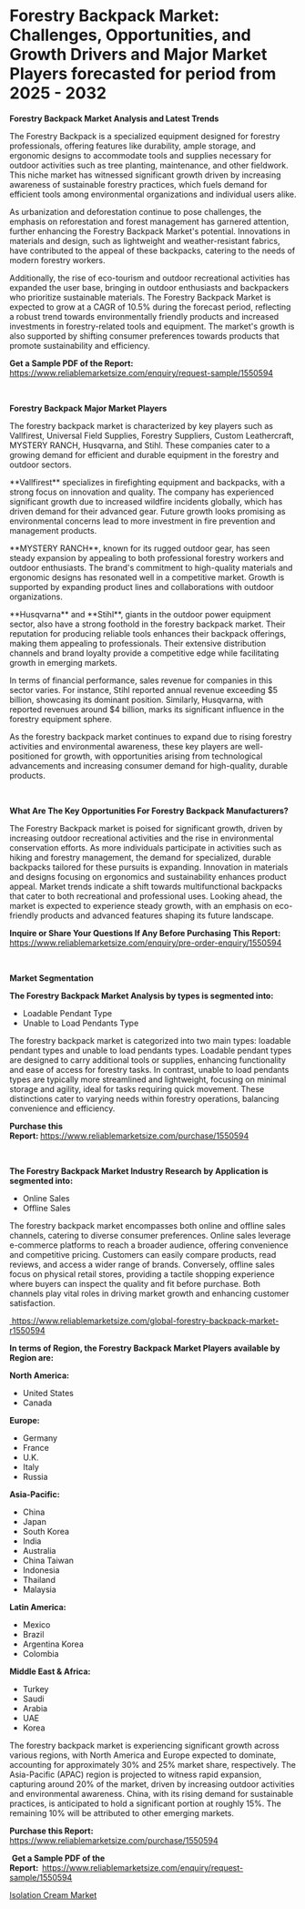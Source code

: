 <p><h1>Forestry Backpack Market: Challenges, Opportunities, and Growth Drivers and Major Market Players forecasted for period from 2025 - 2032</h1></p><p><strong>Forestry Backpack Market Analysis and Latest Trends</strong></p>
<p><p>The Forestry Backpack is a specialized equipment designed for forestry professionals, offering features like durability, ample storage, and ergonomic designs to accommodate tools and supplies necessary for outdoor activities such as tree planting, maintenance, and other fieldwork. This niche market has witnessed significant growth driven by increasing awareness of sustainable forestry practices, which fuels demand for efficient tools among environmental organizations and individual users alike.</p><p>As urbanization and deforestation continue to pose challenges, the emphasis on reforestation and forest management has garnered attention, further enhancing the Forestry Backpack Market's potential. Innovations in materials and design, such as lightweight and weather-resistant fabrics, have contributed to the appeal of these backpacks, catering to the needs of modern forestry workers.</p><p>Additionally, the rise of eco-tourism and outdoor recreational activities has expanded the user base, bringing in outdoor enthusiasts and backpackers who prioritize sustainable materials. The Forestry Backpack Market is expected to grow at a CAGR of 10.5% during the forecast period, reflecting a robust trend towards environmentally friendly products and increased investments in forestry-related tools and equipment. The market's growth is also supported by shifting consumer preferences towards products that promote sustainability and efficiency.</p></p>
<p><strong>Get a Sample PDF of the Report:&nbsp;</strong> <a href="https://www.reliablemarketsize.com/enquiry/request-sample/1550594?utm_campaign=3112&utm_medium=2&utm_source=Github&utm_content=ia&utm_term=04042025&utm_id=forestry-backpack">https://www.reliablemarketsize.com/enquiry/request-sample/1550594</a></p>
<p>&nbsp;</p>
<p><strong>Forestry Backpack Major Market Players</strong></p>
<p><p>The forestry backpack market is characterized by key players such as Vallfirest, Universal Field Supplies, Forestry Suppliers, Custom Leathercraft, MYSTERY RANCH, Husqvarna, and Stihl. These companies cater to a growing demand for efficient and durable equipment in the forestry and outdoor sectors.</p><p>**Vallfirest** specializes in firefighting equipment and backpacks, with a strong focus on innovation and quality. The company has experienced significant growth due to increased wildfire incidents globally, which has driven demand for their advanced gear. Future growth looks promising as environmental concerns lead to more investment in fire prevention and management products.</p><p>**MYSTERY RANCH**, known for its rugged outdoor gear, has seen steady expansion by appealing to both professional forestry workers and outdoor enthusiasts. The brand's commitment to high-quality materials and ergonomic designs has resonated well in a competitive market. Growth is supported by expanding product lines and collaborations with outdoor organizations.</p><p>**Husqvarna** and **Stihl**, giants in the outdoor power equipment sector, also have a strong foothold in the forestry backpack market. Their reputation for producing reliable tools enhances their backpack offerings, making them appealing to professionals. Their extensive distribution channels and brand loyalty provide a competitive edge while facilitating growth in emerging markets.</p><p>In terms of financial performance, sales revenue for companies in this sector varies. For instance, Stihl reported annual revenue exceeding $5 billion, showcasing its dominant position. Similarly, Husqvarna, with reported revenues around $4 billion, marks its significant influence in the forestry equipment sphere.</p><p>As the forestry backpack market continues to expand due to rising forestry activities and environmental awareness, these key players are well-positioned for growth, with opportunities arising from technological advancements and increasing consumer demand for high-quality, durable products.</p></p>
<p>&nbsp;</p>
<p><strong>What Are The Key Opportunities For Forestry Backpack Manufacturers?</strong></p>
<p><p>The Forestry Backpack market is poised for significant growth, driven by increasing outdoor recreational activities and the rise in environmental conservation efforts. As more individuals participate in activities such as hiking and forestry management, the demand for specialized, durable backpacks tailored for these pursuits is expanding. Innovation in materials and designs focusing on ergonomics and sustainability enhances product appeal. Market trends indicate a shift towards multifunctional backpacks that cater to both recreational and professional uses. Looking ahead, the market is expected to experience steady growth, with an emphasis on eco-friendly products and advanced features shaping its future landscape.</p></p>
<p><strong>Inquire or Share Your Questions If Any Before Purchasing This Report:</strong> <a href="https://www.reliablemarketsize.com/enquiry/pre-order-enquiry/1550594?utm_campaign=3112&utm_medium=2&utm_source=Github&utm_content=ia&utm_term=04042025&utm_id=forestry-backpack">https://www.reliablemarketsize.com/enquiry/pre-order-enquiry/1550594</a></p>
<p>&nbsp;</p>
<p><strong>Market Segmentation</strong></p>
<p><strong>The Forestry Backpack Market Analysis by types is segmented into:</strong></p>
<p><ul><li>Loadable Pendant Type</li><li>Unable to Load Pendants Type</li></ul></p>
<p><p>The forestry backpack market is categorized into two main types: loadable pendant types and unable to load pendants types. Loadable pendant types are designed to carry additional tools or supplies, enhancing functionality and ease of access for forestry tasks. In contrast, unable to load pendants types are typically more streamlined and lightweight, focusing on minimal storage and agility, ideal for tasks requiring quick movement. These distinctions cater to varying needs within forestry operations, balancing convenience and efficiency.</p></p>
<p><strong>Purchase this Report:&nbsp;</strong><a href="https://www.reliablemarketsize.com/purchase/1550594?utm_campaign=3112&utm_medium=2&utm_source=Github&utm_content=ia&utm_term=04042025&utm_id=forestry-backpack">https://www.reliablemarketsize.com/purchase/1550594</a></p>
<p>&nbsp;</p>
<p><strong>The Forestry Backpack Market Industry Research by Application is segmented into:</strong></p>
<p><ul><li>Online Sales</li><li>Offline Sales</li></ul></p>
<p><p>The forestry backpack market encompasses both online and offline sales channels, catering to diverse consumer preferences. Online sales leverage e-commerce platforms to reach a broader audience, offering convenience and competitive pricing. Customers can easily compare products, read reviews, and access a wider range of brands. Conversely, offline sales focus on physical retail stores, providing a tactile shopping experience where buyers can inspect the quality and fit before purchase. Both channels play vital roles in driving market growth and enhancing customer satisfaction.</p></p>
<p><a href="https://www.reliablemarketsize.com/global-forestry-backpack-market-r1550594?utm_campaign=3112&utm_medium=2&utm_source=Github&utm_content=ia&utm_term=04042025&utm_id=forestry-backpack">&nbsp;https://www.reliablemarketsize.com/global-forestry-backpack-market-r1550594</a></p>
<p><strong>In terms of Region, the Forestry Backpack Market Players available by Region are:</strong></p>
<p>
    <p> <strong> North America: </strong>
        <ul>
            <li>United States</li>
            <li>Canada</li>
        </ul>
        </p> 
    <p> <strong> Europe: </strong>
        <ul>
            <li>Germany</li>
            <li>France</li>
            <li>U.K.</li>
            <li>Italy</li>
            <li>Russia</li>
        </ul>
        </p> 
    <p> <strong> Asia-Pacific: </strong>
        <ul>
            <li>China</li>
            <li>Japan</li>
            <li>South Korea</li>
            <li>India</li>
            <li>Australia</li>
            <li>China Taiwan</li>
            <li>Indonesia</li>
            <li>Thailand</li>
            <li>Malaysia</li>
        </ul>
        </p> 
    <p> <strong> Latin America: </strong>
        <ul>
            <li>Mexico</li>
            <li>Brazil</li>
            <li>Argentina Korea</li>
            <li>Colombia</li>
        </ul>
        </p> 
    <p> <strong> Middle East & Africa: </strong>
        <ul>
            <li>Turkey</li>
            <li>Saudi</li>
            <li>Arabia</li>
            <li>UAE</li>
            <li>Korea</li>
        </ul>
    </p>
    </p>
<p><p>The forestry backpack market is experiencing significant growth across various regions, with North America and Europe expected to dominate, accounting for approximately 30% and 25% market share, respectively. The Asia-Pacific (APAC) region is projected to witness rapid expansion, capturing around 20% of the market, driven by increasing outdoor activities and environmental awareness. China, with its rising demand for sustainable practices, is anticipated to hold a significant portion at roughly 15%. The remaining 10% will be attributed to other emerging markets.</p></p>
<p><strong>Purchase this Report: </strong><a href="https://www.reliablemarketsize.com/purchase/1550594?utm_campaign=3112&utm_medium=2&utm_source=Github&utm_content=ia&utm_term=04042025&utm_id=forestry-backpack">https://www.reliablemarketsize.com/purchase/1550594</a></p>
<p>&nbsp;<strong>Get a Sample PDF of the Report:&nbsp;&nbsp;</strong><a href="https://www.reliablemarketsize.com/enquiry/request-sample/1550594?utm_campaign=3112&utm_medium=2&utm_source=Github&utm_content=ia&utm_term=04042025&utm_id=forestry-backpack">https://www.reliablemarketsize.com/enquiry/request-sample/1550594</a></p>
<p><strong></strong></p>
<p><p><a href="https://github.com/jolinolooman/Market-Research-Report-List-1/blob/main/isolation-cream-market.md?utm_campaign=3112&utm_medium=2&utm_source=Github&utm_content=ia&utm_term=04042025&utm_id=forestry-backpack">Isolation Cream Market</a></p></p>